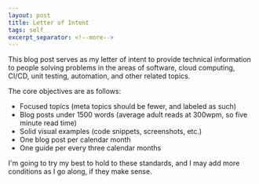 ```yaml
---
layout: post
title: Letter of Intent
tags: self
excerpt_separator: <!--more-->
---
```


This blog post serves as my letter of intent to provide
technical information to people solving problems in the
areas of software, cloud computing, CI/CD, unit testing,
automation, and other related topics.

The core objectives are as follows:

+ Focused topics (meta topics should be fewer, and labeled as such)
+ Blog posts under 1500 words (average adult reads at 300wpm, so five minute read time)
+ Solid visual examples (code snippets, screenshots, etc.)
+ One blog post per calendar month
+ One guide per every three calendar months

I'm going to try my best to hold to these standards, and I
may add more conditions as I go along, if they make sense.
